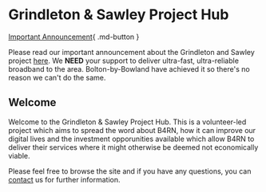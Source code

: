 # Grindleton & Sawley Project Hub

[Important Announcement](news/posts/2.md){ .md-button }

Please read our important announcement about the Grindleton and Sawley project [here](news/posts/2.md). We **NEED** your support to deliver ultra-fast, ultra-reliable broadband to the area. Bolton-by-Bowland have achieved it so there's no reason we can't do the same.
## Welcome
Welcome to the Grindleton & Sawley Project Hub. This is a volunteer-led project which aims to spread the word about B4RN, how it can improve our digital lives and the investment opporunities available which allow B4RN to deliver their services where it might otherwise be deemed not economically viable. 

Please feel free to browse the site and if you have any questions, you can [contact](contact.md) us for further information.
